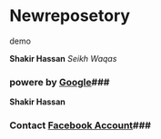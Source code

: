 # Newreposetory
demo


**Shakir Hassan**
*Seikh Waqas*
### powere by [Google](https://www.google.com.pk/webhp?sourceid=chrome-instant&ion=1&espv=2&ie=UTF-8)###

**Shakir Hassan**
### Contact [Facebook Account](https://www.facebook.com/login/)###